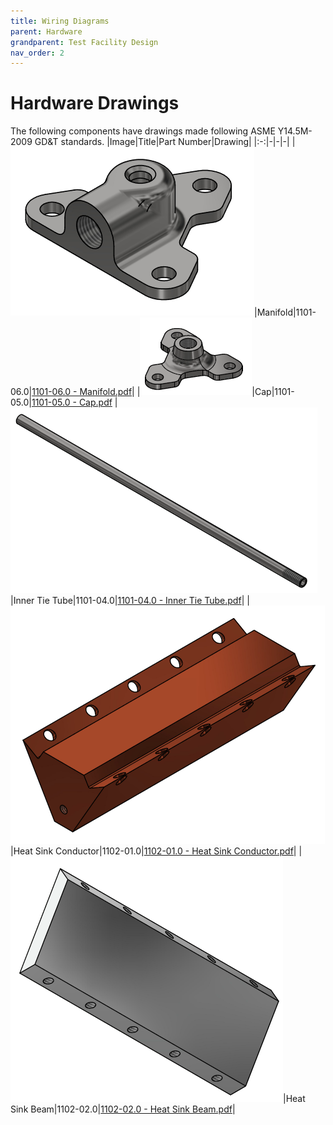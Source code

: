 ```yaml
---
title: Wiring Diagrams
parent: Hardware
grandparent: Test Facility Design
nav_order: 2
---
```


# Hardware Drawings
The following components have drawings made following ASME Y14.5M-2009 GD&T standards.
|Image|Title|Part Number|Drawing|
|:-:|-|-|-|
|![Manifold](media/Manifold.png)|Manifold|1101-06.0|[1101-06.0 - Manifold.pdf](drawings/1101-06.0%20-%20Manifold.pdf)|
|![Cap](media/Cap.png)|Cap|1101-05.0|[1101-05.0 - Cap.pdf](drawings/1101-05.0%20-%20Cap.pdf)
|![Inner Tie Tube](media/Inner%20Tie%20Tube.PNG)|Inner Tie Tube|1101-04.0|[1101-04.0 - Inner Tie Tube.pdf](drawings/1101-04.0%20-%20Inner%20Tie%20Tube.pdf)|
|![Heat Sink Conductor](media/Heat%20Sink%20Conductor.png)|Heat Sink Conductor|1102-01.0|[1102-01.0 - Heat Sink Conductor.pdf](drawings/1102-01.0%20-%20Heat%20Sink%20Conductor.pdf)|
|![Heat Sink Beam](media/Heat%20Sink%20Beam.PNG)|Heat Sink Beam|1102-02.0|[1102-02.0 - Heat Sink Beam.pdf](drawings/1102-02.0%20-%20Heat%20Sink%20Beam.pdf)|